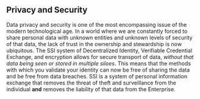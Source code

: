## Privacy and Security

Data privacy and security is one of the most encompassing issue of the modern technological age. In a world where we are constantly forced to share personal data with unknown entities and unknown levels of security of that data, the lack of trust in the ownership and stewardship is now ubiquitous. The SSI system of Decentralized Identity, Verifiable Credential Exchange, and encryption allows for secure transport of data, *without that data being seen or stored in multiple siloes*. This means that the methods with which you validate your identity can now be free of sharing the data and be free from data breaches. SSI is a system of personal information exchange that removes the threat of theft and surveillance from the individual **and** removes the liability of that data from the Enterprise. 